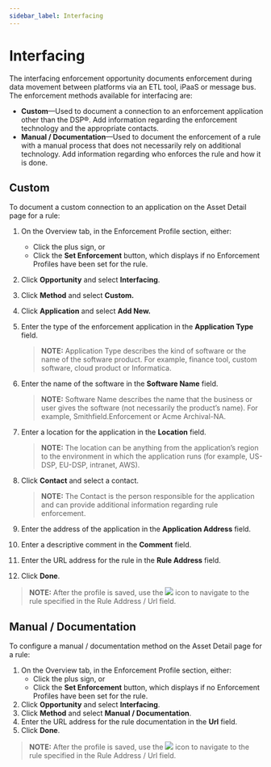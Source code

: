 ```yaml
---
sidebar_label: Interfacing
---
```


# Interfacing

The interfacing enforcement opportunity documents enforcement during
data movement between platforms via an ETL tool, iPaaS or message bus.
The enforcement methods available for interfacing are:

  - **Custom**—Used to document a connection to an enforcement
    application other than the DSP®. Add information regarding the
    enforcement technology and the appropriate contacts.
  - **Manual / Documentation**—Used to document the enforcement of a
    rule with a manual process that does not necessarily rely on
    additional technology. Add information regarding who enforces the
    rule and how it is done.

## Custom

To document a custom connection to an application on the Asset Detail
page for a rule:

1.  On the Overview tab, in the Enforcement Profile section, either:
    
      - Click the plus sign, or
      - Click the **Set Enforcement** button, which displays if no
        Enforcement Profiles have been set for the rule.

2.  Click **Opportunity** and select **Interfacing**.

3.  Click **Method** and select **Custom.**

4.  Click **Application** and select **Add New.**

5.  Enter the type of the enforcement application in the **Application
    Type** field.
    
    >**NOTE:** Application Type describes the kind of software or the
    name of the software product. For example, finance tool, custom
    software, cloud product or Informatica.

6.  Enter the name of the software in the **Software Name** field.
    
    >**NOTE:** Software Name describes the name that the business or user
    gives the software (not necessarily the product’s name). For
    example, Smithfield.Enforcement or Acme Archival-NA.

7.  Enter a location for the application in the **Location** field.
    
    >**NOTE:** The location can be anything from the application’s region
    to the environment in which the application runs (for example,
    US-DSP, EU-DSP, intranet, AWS).

8.  Click **Contact** and select a contact.
    
    >**NOTE:** The Contact is the person responsible for the application
    and can provide additional information regarding rule enforcement.

9.  Enter the address of the application in the **Application Address**
    field.

10. Enter a descriptive comment in the **Comment** field.

11. Enter the URL address for the rule in the **Rule Address** field.

12. Click **Done**.

>**NOTE:** After the profile is saved, use the
![](Resources/Images/IGC.png) icon to navigate to the rule specified in
the Rule Address / Url field.

## Manual / Documentation

To configure a manual / documentation method on the Asset Detail page
for a rule:

1.  On the Overview tab, in the Enforcement Profile section, either:
      - Click the plus sign, or
      - Click the **Set Enforcement** button, which displays if no
        Enforcement Profiles have been set for the rule.
2.  Click **Opportunity** and select **Interfacing**.
3.  Click **Method** and select **Manual / Documentation**.
4.  Enter the URL address for the rule documentation in the **Url**
    field.
5.  Click **Done**.

>**NOTE:** After the profile is saved, use the
![](Resources/Images/IGC.png) icon to navigate to the rule specified in
the Rule Address / Url field.
